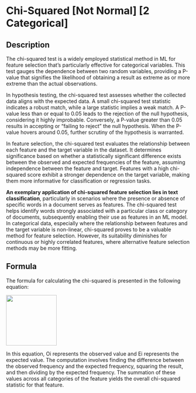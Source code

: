 # Chi-Squared [Not Normal] [2 Categorical]

## Description

The chi-squared test is a widely employed statistical method in ML for feature selection that’s particularly effective for categorical variables. This test gauges the dependence between two random variables, providing a P-value that signifies the likelihood of obtaining a result as extreme as or more extreme than the actual observations.

In hypothesis testing, the chi-squared test assesses whether the collected data aligns with the expected data. A small chi-squared test statistic indicates a robust match, while a large statistic implies a weak match. A P-value less than or equal to 0.05 leads to the rejection of the null hypothesis, considering it highly improbable. Conversely, a P-value greater than 0.05 results in accepting or “failing to reject” the null hypothesis. When the P-value hovers around 0.05, further scrutiny of the hypothesis is warranted.

In feature selection, the chi-squared test evaluates the relationship between each feature and the target variable in the dataset. It determines significance based on whether a statistically significant difference exists between the observed and expected frequencies of the feature, assuming independence between the feature and target. Features with a high chi-squared score exhibit a stronger dependence on the target variable, making them more informative for classification or regression tasks.

**An exemplary application of chi-squared feature selection lies in text classification**, particularly in scenarios where the presence or absence of specific words in a document serves as features. The chi-squared test helps identify words strongly associated with a particular class or category of documents, subsequently enabling their use as features in an ML model. In categorical data, especially where the relationship between features and the target variable is non-linear, chi-squared proves to be a valuable method for feature selection. However, its suitability diminishes for continuous or highly correlated features, where alternative feature selection methods may be more fitting.

## Formula

The formula for calculating the chi-squared is presented in the following equation:

<img src="image1.png" style="width:1.43958in" />

In this equation, Oi represents the observed value and Ei represents the expected value. The computation involves finding the difference between the observed frequency and the expected frequency, squaring the result, and then dividing by the expected frequency. The summation of these values across all categories of the feature yields the overall chi-squared statistic for that feature.
